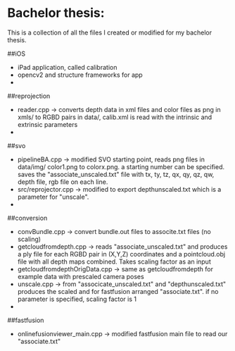 # Bachelor thesis: 
This is a collection of all the files I created or modified for my bachelor thesis.

##iOS
- iPad application, called calibration
- opencv2 and structure frameworks for app
- 
##reprojection
- reader.cpp -> converts depth data in xml files and color files as png in xmls/ to RGBD pairs in data/, calib.xml is read with the intrinsic and extrinsic parameters
- 
##svo
- pipelineBA.cpp -> modified SVO starting point, reads png files in data/img/ color1.png to colorx.png. a starting number can be specified. saves the "associate_unscaled.txt" file with tx, ty, tz, qx, qy, qz, qw, depth file, rgb file on each line.  
- src/reprojector.cpp -> modified to export depthunscaled.txt which is a parameter for "unscale".
- 
##conversion
- convBundle.cpp -> convert bundle.out files to associte.txt files (no scaling)
- getcloudfromdepth.cpp -> reads "associate_unscaled.txt" and produces a ply file for each RGBD pair in (X,Y,Z) coordinates and a pointcloud.obj file with all depth maps combined. Takes scaling factor as an input
- getcloudfromdepthOrigData.cpp -> same as getcloudfromdepth for example data with prescaled camera poses
- unscale.cpp -> from "associcate_unscaled.txt" and "depthunscaled.txt" produces the scaled and for fastfusion arranged "associate.txt". if no parameter is specified, scaling factor is 1
- 
##fastfusion
- onlinefusionviewer_main.cpp -> modified fastfusion main file to read our "associate.txt"
